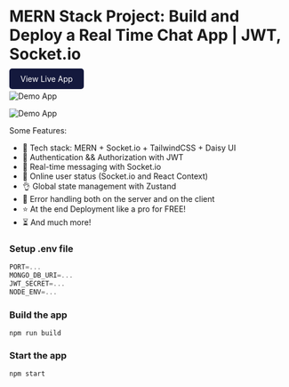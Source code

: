 # MERN Stack Project: Build and Deploy a Real Time Chat App | JWT, Socket.io

<a href="https://chat-app-dho5.onrender.com" target="_blank" style="padding: 10px 20px; background-color: #14193D; color: white; text-decoration: none; border-radius: 5px;">View Live App</a>

![Demo App](https://i.ibb.co/0MWMYh7/11.png)

![Demo App](https://i.ibb.co/BK0sb0p/22.png)

Some Features:

- 🌟 Tech stack: MERN + Socket.io + TailwindCSS + Daisy UI
- 🎃 Authentication && Authorization with JWT
- 👾 Real-time messaging with Socket.io
- 🚀 Online user status (Socket.io and React Context)
- 👌 Global state management with Zustand
- 🐞 Error handling both on the server and on the client
- ⭐ At the end Deployment like a pro for FREE!
- ⏳ And much more!

### Setup .env file

```js
PORT=...
MONGO_DB_URI=...
JWT_SECRET=...
NODE_ENV=...
```

### Build the app

```shell
npm run build
```

### Start the app

```shell
npm start
```
